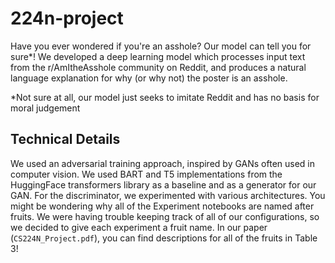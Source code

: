 # 224n-project

Have you ever wondered if you're an asshole? Our model can tell you for sure*! We developed a deep learning model which processes input text from the r/AmItheAsshole community on Reddit, and produces a natural language explanation for why (or why not) the poster is an asshole.

\*Not sure at all, our model just seeks to imitate Reddit and has no basis for moral judgement

## Technical Details
We used an adversarial training approach, inspired by GANs often used in computer vision. We used BART and T5 implementations from the HuggingFace transformers library as a baseline and as a generator for our GAN. For the discriminator, we experimented with various architectures. You might be wondering why all of the Experiment notebooks are named after fruits. We were having trouble keeping track of all of our configurations, so we decided to give each experiment a fruit name. In our paper (`CS224N_Project.pdf`), you can find descriptions for all of the fruits in Table 3!
